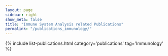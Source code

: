 ```yaml
---
layout: page
sidebar: right
show_meta: false
title: "Immune System Analysis related Publications"
permalink: "/publications_immunology/"
---
```


<style>
    ul {
        text-align: justify;
    }
</style>

{% include list-publications.html category='publications' tag='Immunology' %}
